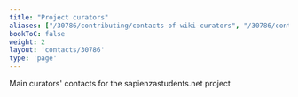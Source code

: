 ```yaml
---
title: "Project curators"
aliases: ["/30786/contributing/contacts-of-wiki-curators", "/30786/contributing/contacts-of-the-wiki-curators", "/30786/contributing/project-curators"]
bookToC: false
weight: 2
layout: 'contacts/30786'
type: 'page'
---
```


Main curators' contacts for the sapienzastudents.net project
